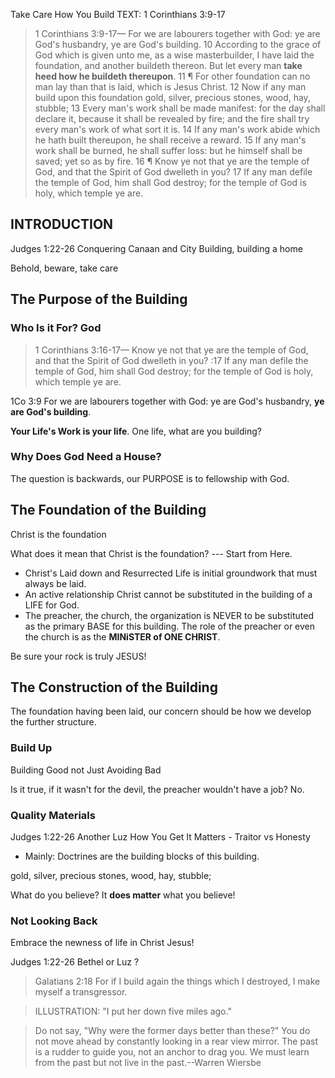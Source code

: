 Take Care How You Build
TEXT: 1 Corinthians 3:9-17

> 1 Corinthians 3:9-17&mdash; For we are labourers together with God: ye are God's husbandry, ye are God's building. 10 According to the grace of God which is given unto me, as a wise masterbuilder, I have laid the foundation, and another buildeth thereon. But let every man **take heed how he buildeth thereupon**. 11 ¶ For other foundation can no man lay than that is laid, which is Jesus Christ. 12 Now if any man build upon this foundation gold, silver, precious stones, wood, hay, stubble; 13 Every man's work shall be made manifest: for the day shall declare it, because it shall be revealed by fire; and the fire shall try every man's work of what sort it is. 14 If any man's work abide which he hath built thereupon, he shall receive a reward. 15 If any man's work shall be burned, he shall suffer loss: but he himself shall be saved; yet so as by fire. 16 ¶ Know ye not that ye are the temple of God, and that the Spirit of God dwelleth in you? 17 If any man defile the temple of God, him shall God destroy; for the temple of God is holy, which temple ye are.

## INTRODUCTION

Judges 1:22-26 Conquering Canaan and City Building, building a home

Behold, beware, take care

## The Purpose of the Building

### Who Is it For? God

> 1 Corinthians 3:16-17&mdash; Know ye not that ye are the temple of God, and that the Spirit of God dwelleth in you? :17 If any man defile the temple of God, him shall God destroy; for the temple of God is holy, which temple ye are.

1Co 3:9 For we are labourers together with God: ye are God's husbandry, **ye are God's building**.

**Your Life's Work is your life**. One life, what are you building?

### Why Does God Need a House?

The question is backwards, our PURPOSE is to fellowship with God.

## The Foundation of the Building

Christ is the foundation

What does it mean that Christ is the foundation?
 --- Start from Here.

- Christ's Laid down and Resurrected Life is initial groundwork that must always be laid.
- An active relationship Christ cannot be substituted in the building of a LIFE for God.
- The preacher, the church, the organization is NEVER to be substituted as the primary BASE for this building. The role of the preacher or even the church is as the **MINiSTER of ONE CHRIST**.

Be sure your rock is truly JESUS!

## The Construction of the Building

The foundation having been laid, our concern should be how we develop the further structure.

### Build Up

Building Good not Just Avoiding Bad

Is it true, if it wasn't for the devil, the preacher wouldn't have a job? No.

### Quality Materials

Judges 1:22-26 Another Luz
How You Get It Matters - Traitor vs Honesty

- Mainly: Doctrines are the building blocks of this building. 

gold, silver, precious stones, wood, hay, stubble;

What do you believe? It **does matter** what you believe!

### Not Looking Back

Embrace the newness of life in Christ Jesus!

Judges 1:22-26 Bethel or Luz ?

> Galatians 2:18 For if I build again the things which I destroyed, I make myself a transgressor.

> ILLUSTRATION: "I put her down five miles ago."

>Do not say, "Why were the former days better than these?" You do not move ahead by constantly looking in a rear view mirror. The past is a rudder to guide you, not an anchor to drag you. We must learn from the past but not live in the past.--Warren Wiersbe
